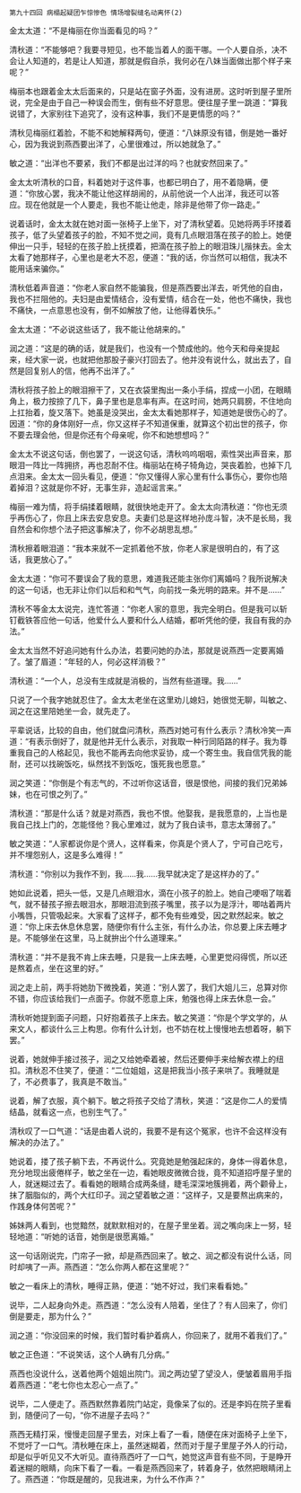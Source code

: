     第九十四回 病榻起疑团乍惊惨色 情场增裂缝名动离怀(2) 

   金太太道：“不是梅丽在你当面看见的吗？”

   清秋道：“不能够吧？我要寻短见，也不能当着人的面干哪。一个人要自杀，决不会让人知道的，若是让人知道，那就是假自杀，我何必在八妹当面做出那个样子来呢？”

   梅丽本也跟着金太太后面来的，只是站在窗子外面，没有进房。这时听到屋子里所说，完全是由于自己一种误会而生，倒有些不好意思。便往屋子里一跳道：“算我说错了，大家别往下追究了，没有这种事，我们不是更情愿的吗？”

   清秋见梅丽红着脸，不能不和她解释两句，便道：“八妹原没有错，倒是她一番好心，因为我说到燕西要出洋了，心里很难过，所以她就急了。”

   敏之道：“出洋也不要紧，我们不都是出过洋的吗？也就安然回来了。”

   金太太听清秋的口音，料着她对于这件事，也都已明白了，用不着隐瞒，便道：“你放心罢，我决不能让他这样胡闹的，从前他说一个人出洋，我还可以答应。现在他就是一个人要走，我也不能让他走，除非是他带了你一路走。”

   说着话时，金太太就在她对面一张椅子上坐下，对了清秋望着。见她将两手环搂着孩子，低了头望着孩子的脸，不知不觉之间，竟有几点眼泪落在孩子的脸上。她便伸出一只手，轻轻的在孩子脸上抚摸着，把滴在孩子脸上的眼泪珠儿揩抹去。金太太看了她那样子，心里也是老大不忍，便道：“我的话，你当然可以相信，我决不能用话来骗你。”

   清秋低着声音道：“你老人家自然不能骗我，但是燕西要出洋去，听凭他的自由，我也不拦阻他的。夫妇是由爱情结合，没有爱情，结合在一处，他也不痛快，我也不痛快，一点意思也没有，倒不如解放了他，让他得着快乐。”

   金太太道：“不必说这些话了，我不能让他胡来的。”

   润之道：“这是的确的话，就是我们，也没有一个赞成他的。他今天和母亲提起来，经大家一说，也就把他那股子豪兴打回去了。他并没有说什么，就出去了，自然是回复别人的信，他再不出洋了。”

   清秋将孩子脸上的眼泪擦干了，又在衣袋里掏出一条小手绢，捏成一小团，在眼睛角上，极力按捺了几下，鼻子里也是息率有声。在这时间，她两只肩膀，不住地向上扛抬着，旋又落下。她虽是没哭出，金太太看她那样子，知道她是很伤心的了。因道：“你的身体刚好一点，你又这样子不知道保重，就算这个初出世的孩子，你不要去理会他，但是你还有个母亲呢，你不和她想想吗？”

   金太太不说这句话，倒也罢了，一说这句话，清秋呜呜咽咽，索性哭出声音来，那眼泪一阵比一阵拥挤，再也忍耐不住。梅丽站在椅子犄角边，哭丧着脸，也掉下几点泪来。金太太一回头看见，便道：“你又懂得人家心里有什么事伤心，要你也陪着掉泪？这就是你不好，无事生非，造起谣言来。”

   梅丽一难为情，将手绢揉着眼睛，就很快地走开了。金太太向清秋道：“你也无须乎再伤心了，你且上床去安息安息。夫妻们总是这样地孙庞斗智，决不是长局，我自然会和你想个法子把这事解决了，你不必胡思乱想。”

   清秋擦着眼泪道：“我本来就不一定抓着他不放，你老人家是很明白的，有了这话，我更放心了。”

   金太太道：“你可不要误会了我的意思，难道我还能主张你们离婚吗？我所说解决的这一句话，也无非让你们以后和和气气，向前找一条光明的路来。并不是……”

   清秋不等金太太说完，连忙答道：“你老人家的意思，我完全明白。但是我可以斩钉截铁答应他一句话，他爱什么人要和什么人结婚，都听凭他的便，我自有我的办法。”

   金太太当然不好追问她有什么办法，若要问她的办法，那就是说燕西一定要离婚了。皱了眉道：“年轻的人，何必这样消极？”

   清秋道：“一个人，总没有生成就是消极的，当然有些道理。我……”

   只说了一个我字她就忍住了。金太太老坐在这里劝儿媳妇，她很觉无聊，叫敏之、润之在这里陪她坐一会，就先走了。

   平辈说话，比较的自由，他们就盘问清秋，燕西对她可有什么表示？清秋冷笑一声道：“有表示倒好了，就是他并无什么表示，对我取一种行同陌路的样子。我为尊重我自己的人格起见，我也不能再去向他求妥协，成一个寄生虫。我自信凭我的能耐，还可以找碗饭吃，纵然找不到饭吃，饿死我也愿意。”

   润之笑道：“你倒是个有志气的，不过听你这话音，很是恨他，间接的我们兄弟姊妹，也在可恨之列了。”

   清秋道：“那是什么话？就是对燕西，我也不恨。他娶我，是我愿意的，上当也是我自己找上门的，怎能怪他？我心里难过，就为了我白读书，意志太薄弱了。”

   敏之笑道：“人家都说你是个贤人，这样看来，你真是个贤人了，宁可自己吃亏，并不埋怨别人，这是多么难得！”

   清秋道：“你别以为我作不到，我……我……我早就决定了是这样办的了。”

   她如此说着，把头一低，又是几点眼泪水，滴在小孩子的脸上。她自己哽咽了喘着气，就不替孩子擦去眼泪水，那眼泪流到孩子嘴里，孩子以为是浮汁，唧咕着两片小嘴唇，只管吸起来。大家看了这样子，都不免有些难受，因之默然起来。敏之道：“你上床去休息休息罢，随便你有什么主张，有什么办法，你总要上床去睡才是。不能够坐在这里，马上就拚出个什么道理来。”

   清秋道：“并不是我不肯上床去睡，只是我一上床去睡，心里更觉闷得慌，所以还是熬着点，坐在这里的好。”

   润之走上前，两手将她肋下微挽着，笑道：“别人罢了，我们大姐儿三，总算对你不错，你应该给我们一点面子。你就不愿意上床，勉强也得上床去休息一会。”

   清秋听她提到面子问题，只好抱着孩子上床去。敏之笑道：“你是个学文学的，从来文人，都谈什么三上构思。你有什么计划，也不妨在枕上慢慢地去想着呀，躺下罢。”

   说着，她就伸手接过孩子，润之又给她牵着被，然后还要伸手来给解衣襟上的纽扣。清秋忍不住笑了，便道：“二位姐姐，这是把我当小孩子来哄了。我睡就是了，不必费事了，我真是不敢当。”

   说着，解了衣服，真个躺下。敏之将孩子交给了清秋，笑道：“这是你二人的爱情结晶，就看这一点，也别生气了。”

   清秋叹了一口气道：“话是由着人说的，我要不是有这个冤家，也许不会这样没有解决的办法了。”

   她说着，搂了孩子躺下去，不再说什么。究竟她是勉强起床的，身体一得着休息，充分地现出疲倦样子，敏之坐在一边，看她眼皮微微合拢，竟不知道招呼屋子里的人，就迷糊过去了。看看她的眼睛合成两条缝，睫毛深深地簇拥着，两个颧骨上，抹了胭脂似的，两个大红印子。润之望着敏之道：“这样子，又是要熬出病来的，作践身体何苦呢？”

   姊妹两人看到，也觉黯然，就默默相对的，在屋子里坐着。润之嘴向床上一努，轻轻地道：“听她的话音，她倒是很愿离婚。”

   这一句话刚说完，门帘子一掀，却是燕西回来了。敏之、润之都没有说什么话，同时却咦了一声。燕西道：“怎么你两人都在这里呢？”

   敏之一看床上的清秋，睡得正熟，便道：“她不好过，我们来看看她。”

   说毕，二人起身向外走。燕西道：“怎么没有人陪着，坐住了？有人回来了，你们倒是要走，那为什么？”

   润之道：“你没回来的时候，我们暂时看护着病人，你回来了，就用不着我们了。”

   敏之正色道：“不说笑话，这个人确有几分病。”

   燕西也没说什么，送着他两个姐姐出院门。润之两边望了望没人，便皱着眉用手指着燕西道：“老七你也太忍心一点了。”

   说毕，二人便走了。燕西默然靠着院门站定，竟像呆了似的。还是李妈在院子里看到，随便问了一句，“你不进屋子去吗？”

   燕西无精打采，慢慢走回屋子里去，对床上看了一看，随便在床对面椅子上坐下，不觉吁了一口气。清秋睡在床上，虽然迷糊着，然而对于屋子里屋子外人的行动，却是似乎听见又不大听见。直待燕西吁了一口气，她觉这声音有些不同，于是睁开着迷糊的眼睛，向床下看了一看。一看是燕西回来了，转着身子，依然把眼睛闭上了。燕西道：“你既是醒的，见我进来，为什么不作声？”

